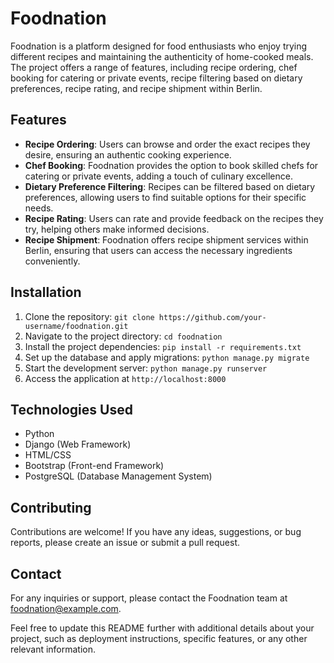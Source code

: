 # Foodnation

Foodnation is a platform designed for food enthusiasts who enjoy trying different recipes and maintaining the authenticity of home-cooked meals. The project offers a range of features, including recipe ordering, chef booking for catering or private events, recipe filtering based on dietary preferences, recipe rating, and recipe shipment within Berlin.

## Features

- **Recipe Ordering**: Users can browse and order the exact recipes they desire, ensuring an authentic cooking experience.
- **Chef Booking**: Foodnation provides the option to book skilled chefs for catering or private events, adding a touch of culinary excellence.
- **Dietary Preference Filtering**: Recipes can be filtered based on dietary preferences, allowing users to find suitable options for their specific needs.
- **Recipe Rating**: Users can rate and provide feedback on the recipes they try, helping others make informed decisions.
- **Recipe Shipment**: Foodnation offers recipe shipment services within Berlin, ensuring that users can access the necessary ingredients conveniently.

## Installation

1. Clone the repository: `git clone https://github.com/your-username/foodnation.git`
2. Navigate to the project directory: `cd foodnation`
3. Install the project dependencies: `pip install -r requirements.txt`
4. Set up the database and apply migrations: `python manage.py migrate`
5. Start the development server: `python manage.py runserver`
6. Access the application at `http://localhost:8000`

## Technologies Used

- Python
- Django (Web Framework)
- HTML/CSS
- Bootstrap (Front-end Framework)
- PostgreSQL (Database Management System)

## Contributing

Contributions are welcome! If you have any ideas, suggestions, or bug reports, please create an issue or submit a pull request.

## Contact

For any inquiries or support, please contact the Foodnation team at foodnation@example.com.

Feel free to update this README further with additional details about your project, such as deployment instructions, specific features, or any other relevant information.
